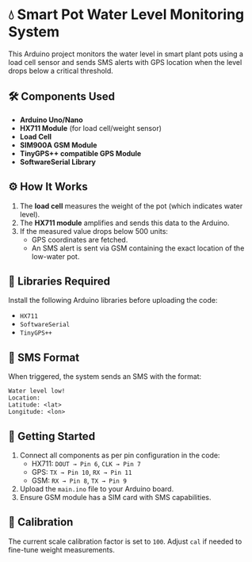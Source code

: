 
# 💧 Smart Pot Water Level Monitoring System

This Arduino project monitors the water level in smart plant pots using a load cell sensor and sends SMS alerts with GPS location when the level drops below a critical threshold.

## 🛠️ Components Used

- **Arduino Uno/Nano**
- **HX711 Module** (for load cell/weight sensor)
- **Load Cell**
- **SIM900A GSM Module**
- **TinyGPS++ compatible GPS Module**
- **SoftwareSerial Library**

## ⚙️ How It Works

1. The **load cell** measures the weight of the pot (which indicates water level).
2. The **HX711 module** amplifies and sends this data to the Arduino.
3. If the measured value drops below 500 units:
   - GPS coordinates are fetched.
   - An SMS alert is sent via GSM containing the exact location of the low-water pot.

## 📡 Libraries Required

Install the following Arduino libraries before uploading the code:

- `HX711`
- `SoftwareSerial`
- `TinyGPS++`

## 📲 SMS Format

When triggered, the system sends an SMS with the format:

```
Water level low!
Location:
Latitude: <lat>
Longitude: <lon>
```

## 🚀 Getting Started

1. Connect all components as per pin configuration in the code:
   - HX711: `DOUT → Pin 6`, `CLK → Pin 7`
   - GPS: `TX → Pin 10`, `RX → Pin 11`
   - GSM: `RX → Pin 8`, `TX → Pin 9`
2. Upload the `main.ino` file to your Arduino board.
3. Ensure GSM module has a SIM card with SMS capabilities.

## 📏 Calibration

The current scale calibration factor is set to `100`. Adjust `cal` if needed to fine-tune weight measurements.
